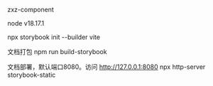zxz-component

node v18.17.1

npx storybook init --builder vite

文档打包
npm run build-storybook

文档部署，默认端口8080。访问 http://127.0.0.1:8080 
npx http-server storybook-static